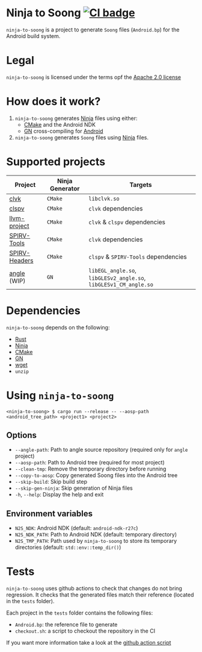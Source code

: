 # Ninja to Soong [![CI badge](https://github.com/rjodinchr/ninja-to-soong/actions/workflows/presubmit.yml/badge.svg?branch=main)](https://github.com/rjodinchr/ninja-to-soong/actions/workflows/presubmit.yml?query=branch%3Amain++)

`ninja-to-soong` is a project to generate `Soong` files (`Android.bp`) for the Android build system.

# Legal

`ninja-to-soong` is licensed under the terms opf the [Apache 2.0 license](LICENSE)

# How does it work?

1. `ninja-to-soong` generates [Ninja](https://ninja-build.org/) files using either:
    - [CMake](https://cmake.org/) and the Android NDK
    - [GN](https://github.com/o-lim/generate-ninja) cross-compiling for [Android](https://gn.googlesource.com/gn/+/HEAD/docs/quick_start.md#cross_compiling-to-a-target-os-or-architecture)
2. `ninja-to-soong` generates `Soong` files using [Ninja](https://ninja-build.org/) files.

# Supported projects

| Project | Ninja Generator | Targets |
|-|-|-|
| [clvk](https://github.com/kpet/clvk) | `CMake` | `libclvk.so` |
| [clspv](https://github.com/google/clspv) | `CMake` | `clvk` dependencies |
| [llvm-project](https://github.com/llvm/llvm-project) | `CMake` | `clvk` & `clspv` dependencies |
| [SPIRV-Tools](https://github.com/KhronosGroup/SPIRV-Tools) | `CMake` | `clvk` dependencies |
| [SPIRV-Headers](https://github.com/KhronosGroup/SPIRV-Headers) | `CMake` | `clspv` & `SPIRV-Tools` dependencies |
| [angle](https://github.com/google/angle) (WIP) | `GN` | `libEGL_angle.so`, `libGLESv2_angle.so`, `libGLESv1_CM_angle.so` |

# Dependencies

`ninja-to-soong` depends on the following:

* [Rust](https://www.rust-lang.org/)
* [Ninja](https://ninja-build.org/)
* [CMake](https://cmake.org/)
* [GN](https://github.com/o-lim/generate-ninja)
* [wget](https://www.gnu.org/software/wget/)
* `unzip`

# Using `ninja-to-soong`

```
<ninja-to-soong> $ cargo run --release -- --aosp-path <android_tree_path> <project1> <project2>
```

## Options

* `--angle-path`: Path to angle source repository (required only for `angle` project)
* `--aosp-path`: Path to Android tree (required for most project)
* `--clean-tmp`: Remove the temporary directory before running
* `--copy-to-aosp`: Copy generated Soong files into the Android tree
* `--skip-build`: Skip build step
* `--skip-gen-ninja`: Skip generation of Ninja files
* `-h`, `--help`: Display the help and exit

## Environment variables

* `N2S_NDK`: Android NDK (default: `android-ndk-r27c`)
* `N2S_NDK_PATH`: Path to Android NDK (default: temporary directory)
* `N2S_TMP_PATH`: Path used by `ninja-to-soong` to store its temporary directories (default: `std::env::temp_dir()`)

# Tests

`ninja-to-soong` uses github actions to check that changes do not bring regression. It checks that the generated files match their reference (located in the `tests` folder).

Each project in the `tests` folder contains the following files:
 * `Android.bp`: the reference file to generate
 * `checkout.sh`: a script to checkout the repository in the CI

If you want more information take a look at the [github action script](.github/workflows/presubmit.yml)

